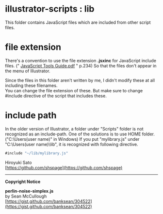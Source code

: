 illustrator-scripts : lib
======================

This folder contains JavaScript files which are included from other script files.

file extension
======================
There's a convention to use the file extension **.jsxinc** for JavaScript include files.
("
[JavaScript Tools Guide.pdf](https://www.adobe.com/content/dam/Adobe/en/devnet/scripting/pdfs/javascript_tools_guide.pdf)
" p.234)
So that the files don't appear in the menu of Illustrator.

Since the files in this folder aren't written by me, I didn't modify these at all including these filenames.  
You can change the file extension of these.  But make sure to change #include directive of the script that includes these.

include path
======================
In the older version of Illustrator, a folder under "Scripts" folder is not recognized as an include-path.
One of the solutions is to use HOME folder. ("C:\Users\(user name)" in Windows)
If you put "mylibrary.js" under "C:\Users\(user name)\lib", it is recognized with following directive.

```javascript
#include "~/lib/mylibrary.js"
```


Hiroyuki Sato  
[https://github.com/shspage](https://github.com/shspage)

----------------------
**Copyright Notice**

**perlin-noise-simplex.js**  
by Sean McCullough  
[https://gist.github.com/banksean/304522](https://gist.github.com/banksean/304522)


